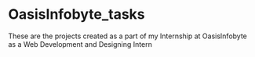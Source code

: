 # OasisInfobyte_tasks
These are the projects created as a part of my Internship at OasisInfobyte as a Web Development and Designing Intern
